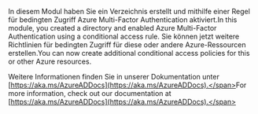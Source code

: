 <span data-ttu-id="5893a-101">In diesem Modul haben Sie ein Verzeichnis erstellt und mithilfe einer Regel für bedingten Zugriff Azure Multi-Factor Authentication aktiviert.</span><span class="sxs-lookup"><span data-stu-id="5893a-101">In this module, you created a directory and enabled Azure Multi-Factor Authentication using a conditional access rule.</span></span> <span data-ttu-id="5893a-102">Sie können jetzt weitere Richtlinien für bedingten Zugriff für diese oder andere Azure-Ressourcen erstellen.</span><span class="sxs-lookup"><span data-stu-id="5893a-102">You can now create additional conditional access policies for this or other Azure resources.</span></span>

<span data-ttu-id="5893a-103">Weitere Informationen finden Sie in unserer Dokumentation unter [https://aka.ms/AzureADDocs](https://aka.ms/AzureADDocs).</span><span class="sxs-lookup"><span data-stu-id="5893a-103">For more information, check out our documentation at [https://aka.ms/AzureADDocs](https://aka.ms/AzureADDocs).</span></span>
